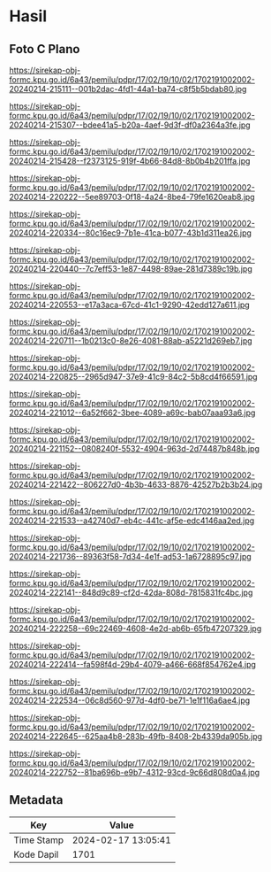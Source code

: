 # Hasil

## Foto C Plano

https://sirekap-obj-formc.kpu.go.id/6a43/pemilu/pdpr/17/02/19/10/02/1702191002002-20240214-215111--001b2dac-4fd1-44a1-ba74-c8f5b5bdab80.jpg

https://sirekap-obj-formc.kpu.go.id/6a43/pemilu/pdpr/17/02/19/10/02/1702191002002-20240214-215307--bdee41a5-b20a-4aef-9d3f-df0a2364a3fe.jpg

https://sirekap-obj-formc.kpu.go.id/6a43/pemilu/pdpr/17/02/19/10/02/1702191002002-20240214-215428--f2373125-919f-4b66-84d8-8b0b4b201ffa.jpg

https://sirekap-obj-formc.kpu.go.id/6a43/pemilu/pdpr/17/02/19/10/02/1702191002002-20240214-220222--5ee89703-0f18-4a24-8be4-79fe1620eab8.jpg

https://sirekap-obj-formc.kpu.go.id/6a43/pemilu/pdpr/17/02/19/10/02/1702191002002-20240214-220334--80c16ec9-7b1e-41ca-b077-43b1d311ea26.jpg

https://sirekap-obj-formc.kpu.go.id/6a43/pemilu/pdpr/17/02/19/10/02/1702191002002-20240214-220440--7c7eff53-1e87-4498-89ae-281d7389c19b.jpg

https://sirekap-obj-formc.kpu.go.id/6a43/pemilu/pdpr/17/02/19/10/02/1702191002002-20240214-220553--e17a3aca-67cd-41c1-9290-42edd127a611.jpg

https://sirekap-obj-formc.kpu.go.id/6a43/pemilu/pdpr/17/02/19/10/02/1702191002002-20240214-220711--1b0213c0-8e26-4081-88ab-a5221d269eb7.jpg

https://sirekap-obj-formc.kpu.go.id/6a43/pemilu/pdpr/17/02/19/10/02/1702191002002-20240214-220825--2965d947-37e9-41c9-84c2-5b8cd4f66591.jpg

https://sirekap-obj-formc.kpu.go.id/6a43/pemilu/pdpr/17/02/19/10/02/1702191002002-20240214-221012--6a52f662-3bee-4089-a69c-bab07aaa93a6.jpg

https://sirekap-obj-formc.kpu.go.id/6a43/pemilu/pdpr/17/02/19/10/02/1702191002002-20240214-221152--0808240f-5532-4904-963d-2d74487b848b.jpg

https://sirekap-obj-formc.kpu.go.id/6a43/pemilu/pdpr/17/02/19/10/02/1702191002002-20240214-221422--806227d0-4b3b-4633-8876-42527b2b3b24.jpg

https://sirekap-obj-formc.kpu.go.id/6a43/pemilu/pdpr/17/02/19/10/02/1702191002002-20240214-221533--a42740d7-eb4c-441c-af5e-edc4146aa2ed.jpg

https://sirekap-obj-formc.kpu.go.id/6a43/pemilu/pdpr/17/02/19/10/02/1702191002002-20240214-221736--89363f58-7d34-4e1f-ad53-1a6728895c97.jpg

https://sirekap-obj-formc.kpu.go.id/6a43/pemilu/pdpr/17/02/19/10/02/1702191002002-20240214-222141--848d9c89-cf2d-42da-808d-7815831fc4bc.jpg

https://sirekap-obj-formc.kpu.go.id/6a43/pemilu/pdpr/17/02/19/10/02/1702191002002-20240214-222258--69c22469-4608-4e2d-ab6b-65fb47207329.jpg

https://sirekap-obj-formc.kpu.go.id/6a43/pemilu/pdpr/17/02/19/10/02/1702191002002-20240214-222414--fa598f4d-29b4-4079-a466-668f854762e4.jpg

https://sirekap-obj-formc.kpu.go.id/6a43/pemilu/pdpr/17/02/19/10/02/1702191002002-20240214-222534--06c8d560-977d-4df0-be71-1e1f116a6ae4.jpg

https://sirekap-obj-formc.kpu.go.id/6a43/pemilu/pdpr/17/02/19/10/02/1702191002002-20240214-222645--625aa4b8-283b-49fb-8408-2b4339da905b.jpg

https://sirekap-obj-formc.kpu.go.id/6a43/pemilu/pdpr/17/02/19/10/02/1702191002002-20240214-222752--81ba696b-e9b7-4312-93cd-9c66d808d0a4.jpg


## Metadata

| Key        | Value               |
| ---------- | ------------------- |
| Time Stamp | 2024-02-17 13:05:41 |
| Kode Dapil | 1701                |




